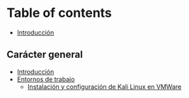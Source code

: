 # Table of contents

* [Introducción](README.md)

## Carácter general

* [Introducción](caracter-general/introduccion.md)
* [Entornos de trabajo](caracter-general/entornos-trabajo/README.md)
  * [Instalación y configuración de Kali Linux en VMWare](caracter-general/entornos-trabajo/kali_vmware.md)
